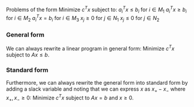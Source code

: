 Problems of the form
Minimize $c^Tx$ subject to:
$a_i^Tx\leq b_i$ for $i\in M_1$
$a_i^Tx\geq b_i$ for $i\in M_2$
$a_i^Tx= b_i$ for $i\in M_3$
$x_j\geq 0$ for $j\in N_1$
$x_j\leq 0$ for $j\in N_2$

### General form
We can always rewrite a linear program in general form:
Minimize $c^Tx$ subject to $Ax\leq b$.

### Standard form
Furthermore, we can always rewrite the general form into standard form by adding a slack variable and noting that we can express $x$ as $x_+-x_-$ where $x_+,x_-\geq 0$:
Minimize $c^Tx$ subject to $Ax=b$ and $x\geq 0$.
